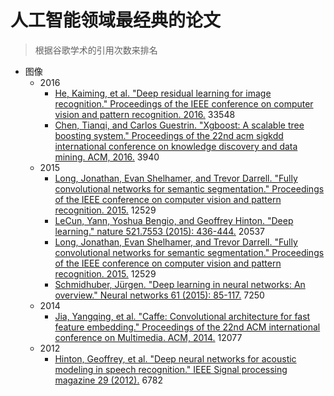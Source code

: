 # 人工智能领域最经典的论文

> 根据谷歌学术的引用次数来排名


- 图像
  - 2016
    - [He, Kaiming, et al. "Deep residual learning for image recognition." Proceedings of the IEEE conference on computer vision and pattern recognition. 2016.](http://openaccess.thecvf.com/content_cvpr_2016/html/He_Deep_Residual_Learning_CVPR_2016_paper.html) 33548
    - [Chen, Tianqi, and Carlos Guestrin. "Xgboost: A scalable tree boosting system." Proceedings of the 22nd acm sigkdd international conference on knowledge discovery and data mining. ACM, 2016.](https://dl.acm.org/citation.cfm?id=2939785) 3940
  - 2015
    - [Long, Jonathan, Evan Shelhamer, and Trevor Darrell. "Fully convolutional networks for semantic segmentation." Proceedings of the IEEE conference on computer vision and pattern recognition. 2015.](https://www.cv-foundation.org/openaccess/content_cvpr_2015/html/Long_Fully_Convolutional_Networks_2015_CVPR_paper.html) 12529
    - [LeCun, Yann, Yoshua Bengio, and Geoffrey Hinton. "Deep learning." nature 521.7553 (2015): 436-444.](https://www.nature.com/articles/nature14539) 20537
    - [Long, Jonathan, Evan Shelhamer, and Trevor Darrell. "Fully convolutional networks for semantic segmentation." Proceedings of the IEEE conference on computer vision and pattern recognition. 2015.](https://www.cv-foundation.org/openaccess/content_cvpr_2015/html/Long_Fully_Convolutional_Networks_2015_CVPR_paper.html) 12529
    - [Schmidhuber, Jürgen. "Deep learning in neural networks: An overview." Neural networks 61 (2015): 85-117.](https://www.sciencedirect.com/science/article/pii/S0893608014002135) 7250
  - 2014
    - [Jia, Yangqing, et al. "Caffe: Convolutional architecture for fast feature embedding." Proceedings of the 22nd ACM international conference on Multimedia. ACM, 2014.](https://dl.acm.org/citation.cfm?id=2654889) 12077
  - 2012
    - [Hinton, Geoffrey, et al. "Deep neural networks for acoustic modeling in speech recognition." IEEE Signal processing magazine 29 (2012).](https://www.microsoft.com/en-us/research/publication/deep-neural-networks-for-acoustic-modeling-in-speech-recognition/) 6782